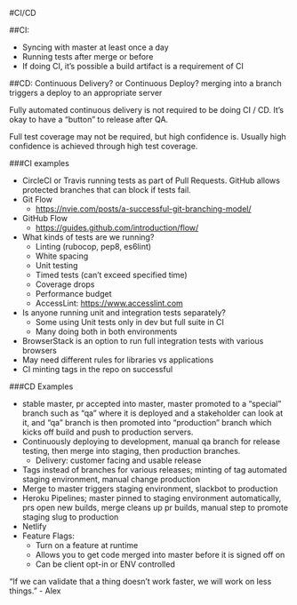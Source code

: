 #CI/CD

##CI:
* Syncing with master at least once a day
* Running tests after merge or before
* If doing CI, it’s possible a build artifact is a requirement of CI

##CD: Continuous Delivery? or Continuous Deploy?
merging into a branch triggers a deploy to an appropriate server


Fully automated continuous delivery is not required to be doing CI / CD. It’s okay to have a “button” to release after QA.

Full test coverage may not be required, but high confidence is. Usually high confidence is achieved through high test coverage.

###CI examples
* CircleCI or Travis running tests as part of Pull Requests. GitHub allows protected branches that can block if tests fail.
* Git Flow
  * https://nvie.com/posts/a-successful-git-branching-model/
* GitHub Flow
  * https://guides.github.com/introduction/flow/
* What kinds of tests are we running?
  * Linting (rubocop, pep8, es6lint)
  * White spacing
  * Unit testing
  * Timed tests (can’t exceed specified time)
  * Coverage drops
  * Performance budget
  * AccessLint: https://www.accesslint.com
* Is anyone running unit and integration tests separately?
  * Some using Unit tests only in dev but full suite in CI
  * Many doing both in both environments
* BrowserStack is an option to run full integration tests with various browsers
* May need different rules for libraries vs applications
* CI minting tags in the repo on successful


###CD Examples
* stable master, pr accepted into master, master promoted to a “special” branch such as “qa” where it is deployed and a stakeholder can look at it, and “qa” branch is then promoted into “production” branch which kicks off build and push to production servers.
* Continuously deploying to development, manual qa branch for release testing, then merge into staging, then production branches.
  * Delivery: customer facing and usable release
* Tags instead of branches for various releases; minting of tag automated staging environment, manual change production
* Merge to master triggers staging environment, slackbot to production
* Heroku Pipelines; master pinned to staging environment automatically, prs open new builds, merge cleans up pr builds, manual step to promote staging slug to production
* Netlify
* Feature Flags:
  * Turn on a feature at runtime
  * Allows you to get code merged into master before it is signed off on
  * Can be client opt-in or ENV controlled

“If we can validate that a thing doesn’t work faster, we will work on less things.” - Alex






